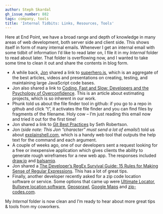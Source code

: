 ```yaml
---
author: Steph Skardal
gh_issue_number: 882
tags: company, tools
title: 'Internal Tidbits: Links, Resources, Tools'
---
```


Here at End Point, we have a broad range and depth of knowledge in many areas of web development, both server side and client side. This shows itself in form of many internal emails. Whenever I get an internal email with some tidbit of information I’d like to read later on, I file it in my *Internal* folder to read about later. That folder is overflowing now, and I wanted to take some time to clean it out and share the contents in blog form.

- A while back, [Jon](/team/jon_jensen) shared a link to [superhero.js](http://superherojs.com/), which is an aggregate of the best articles, videos and presentations on creating, testing, and maintaining large JavaScript code bases.
- Jon also shared a link to [Coding, Fast and Slow: Developers and the Psychology of Overconfidence](http://blog.hut8labs.com/coding-fast-and-slow.html). This is an article about estimating projects, which is so inherent in our work.
- Phunk told us about the file finder tool in github: if you go to a repo in github and click “t”, it activates the file finder and you can find files by fragments of the filename. Holy cow – I’m just reading this email now and tried it out for the first time!
- Jon shared a link to [Git Best Practices](http://sethrobertson.github.io/GitBestPractices/) by Seth Robertson.
- Jon (*side note: This Jon “character” must send a lot of emails!*) told us about [explainshell.com](https://explainshell.com/), which is a handy web tool that outputs the help text for the command and each argument.
- A couple of weeks ago, one of our developers sent a request looking for a free or inexpensive application which gives clients the ability to generate rough wireframes for a new web app. The responses included [draw.io](https://draw.io) and [balsamiq](https://balsamiq.com/).
- Jon shared a [The Developer’s RegEx Survival Guide: 15 Rules for Making Sense of Regular Expressions](https://blog.smartbear.com/development/the-developers-regex-survival-guide-15-rules-for-making-sense-of-regular-expressions/). This has a lot of great tips.
- Finally, another developer recently asked for a zip code location software or service. Some options that came up were [Ultimate Locator](https://www.ultimatelocator.com/), [Bullseye location software](https://www.bullseyelocations.com/), [Geosprawl](http://www.geosprawl.com/pricing/tabid/923/Default.aspx), [Google Maps](https://developers.google.com/maps/documentation/distancematrix/) and [zip-codes.com](https://www.zip-codes.com/).

My *Internal* folder is now clean and I’m ready to hear about more great tips & tools from my coworkers.
